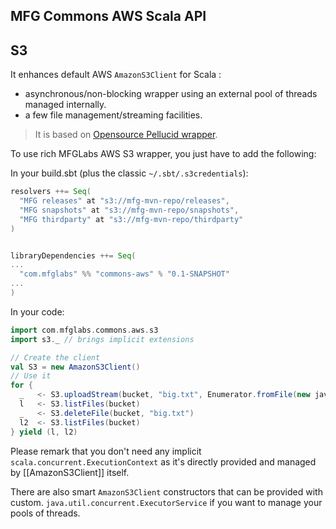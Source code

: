 ## MFG Commons AWS Scala API

## S3

It enhances default AWS `AmazonS3Client` for Scala :
  - asynchronous/non-blocking wrapper using an external pool of threads managed internally.
  - a few file management/streaming facilities.

> It is based on [Opensource Pellucid wrapper](https://github.com/pellucidanalytics/aws-wrap).

To use rich MFGLabs AWS S3 wrapper, you just have to add the following:


In your build.sbt (plus the classic `~/.sbt/.s3credentials`):

```scala
resolvers ++= Seq(
  "MFG releases" at "s3://mfg-mvn-repo/releases",
  "MFG snapshots" at "s3://mfg-mvn-repo/snapshots",
  "MFG thirdparty" at "s3://mfg-mvn-repo/thirdparty"
)


libraryDependencies ++= Seq(
...
  "com.mfglabs" %% "commons-aws" % "0.1-SNAPSHOT"
...
)

```


In your code:

```scala
import com.mfglabs.commons.aws.s3
import s3._ // brings implicit extensions

// Create the client
val S3 = new AmazonS3Client()
// Use it
for {
  _   <- S3.uploadStream(bucket, "big.txt", Enumerator.fromFile(new java.io.File(s"big.txt")))
  l   <- S3.listFiles(bucket)
  _   <- S3.deleteFile(bucket, "big.txt")
  l2  <- S3.listFiles(bucket)
} yield (l, l2)
```

Please remark that you don't need any implicit `scala.concurrent.ExecutionContext` as it's directly provided
and managed by [[AmazonS3Client]] itself.

There are also smart `AmazonS3Client` constructors that can be provided with custom.
`java.util.concurrent.ExecutorService` if you want to manage your pools of threads.
